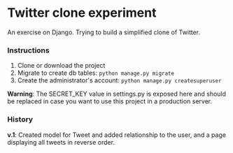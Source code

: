 # Twitter clone experiment

An exercise on Django. Trying to build a simplified clone of Twitter.

### Instructions

1. Clone or download the project 
1. Migrate to create db tables: ```python manage.py migrate```
1. Create the administrator's account: ```python manage.py createsuperuser```

**Warning**: The SECRET_KEY value in settings.py is exposed here and should be replaced in case you want to use
this project in a production server.


### History

**v.1**: Created model for Tweet and added relationship to the user, and a 
page displaying all tweets in reverse order.


